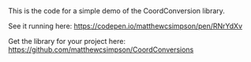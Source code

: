 ##

This is the code for a simple demo of the CoordConversion library.

See it running here:
<https://codepen.io/matthewcsimpson/pen/RNrYdXv>

Get the library for your project here:
<https://github.com/matthewcsimpson/CoordConversions>
